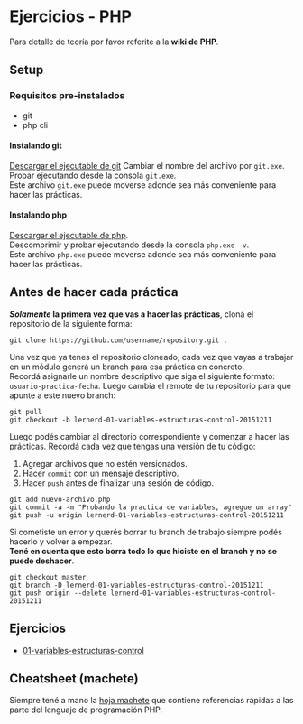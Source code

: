 # Ejercicios - PHP

Para detalle de teoría por favor referite a la **wiki de PHP**.

## Setup
### Requisitos pre-instalados
- git
- php cli

#### Instalando git
[Descargar el ejecutable de git](https://git-scm.com/download/win)
Cambiar el nombre del archivo por `git.exe`. Probar ejecutando desde la consola `git.exe`.<br>
Este archivo `git.exe` puede moverse adonde sea más conveniente para hacer las prácticas.

#### Instalando php
[Descargar el ejecutable de php](http://windows.php.net/downloads/releases/php-5.6.15-nts-Win32-VC11-x86.zip).<br>
Descomprimir y probar ejecutando desde la consola `php.exe -v`.<br>
Este archivo `php.exe` puede moverse adonde sea más conveniente para hacer las prácticas.

## Antes de hacer cada práctica
**_Solamente_ la primera vez que vas a hacer las prácticas**, cloná el repositorio de la siguiente forma:
```shell
git clone https://github.com/username/repository.git .
```
Una vez que ya tenes el repositorio cloneado, cada vez que vayas a trabajar en un módulo generá un branch para esa práctica en concreto.<br>
Recordá asignarle un nombre descriptivo que siga el siguiente formato: `usuario-practica-fecha`.
Luego cambia el remote de tu repositorio para que apunte a este nuevo branch:
```shell
git pull
git checkout -b lernerd-01-variables-estructuras-control-20151211
```

Luego podés cambiar al directorio correspondiente y comenzar a hacer las prácticas.
Recordá cada vez que tengas una versión de tu código:
1. Agregar archivos que no estén versionados.
1. Hacer `commit` con un mensaje descriptivo.
1. Hacer `push` antes de finalizar una sesión de código.

```shell
git add nuevo-archivo.php
git commit -a -m "Probando la practica de variables, agregue un array"
git push -u origin lernerd-01-variables-estructuras-control-20151211
```
Si cometiste un error y querés borrar tu branch de trabajo siempre podés hacerlo y volver a empezar.<br>
**Tené en cuenta que esto borra todo lo que hiciste en el branch y no se puede deshacer**.
```shell
git checkout master
git branch -D lernerd-01-variables-estructuras-control-20151211
git push origin --delete lernerd-01-variables-estructuras-control-20151211
```

## Ejercicios
- [01-variables-estructuras-control](01-variables-estructuras-control)

## Cheatsheet (machete)
Siempre tené a mano la [hoja machete](cheatsheet.md) que contiene referencias rápidas a las parte del lenguaje de programación PHP.
